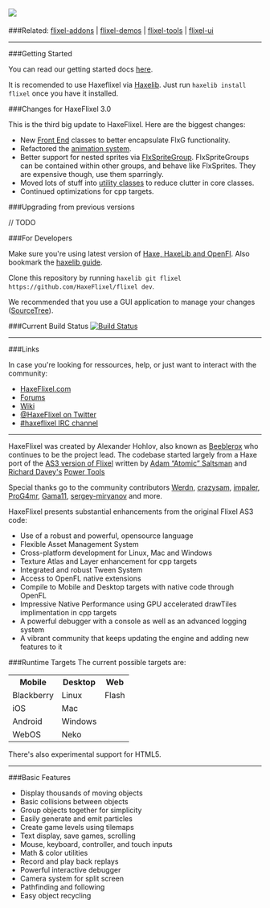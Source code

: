 ﻿![](http://www.haxeflixel.com/sites/all/themes/haxeflixel_bootstrap/assets/images/haxeflixel-logo.png)
=
###Related:    [flixel-addons](https://github.com/HaxeFlixel/flixel-addons) | [flixel-demos](https://github.com/HaxeFlixel/flixel-demos) | [flixel-tools](https://github.com/HaxeFlixel/flixel-tools) | [flixel-ui](https://github.com/HaxeFlixel/flixel-ui)
______________________________________________________

###Getting Started

You can read our getting started docs [here](http://haxeflixel.com/wiki/getting-started).

It is recomended to use Haxeflixel via [Haxelib](http://lib.haxe.org/p/flixel). Just run `haxelib install flixel` once you have it installed.

###Changes for HaxeFlixel 3.0

This is the third big update to HaxeFlixel. Here are the biggest changes:
- New [Front End](https://github.com/HaxeFlixel/flixel/tree/master/flixel/system/frontEnds) classes to better encapsulate FlxG functionality.
- Refactored the [animation system](https://github.com/HaxeFlixel/flixel/tree/master/flixel/animation).
- Better support for nested sprites via [FlxSpriteGroup](https://github.com/HaxeFlixel/flixel/blob/master/flixel/group/FlxSpriteGroup.hx). FlxSpriteGroups can be contained within other groups, and behave like FlxSprites. They are expensive though, use them sparringly.
- Moved lots of stuff into [utility classes](https://github.com/HaxeFlixel/flixel/tree/master/flixel/util) to reduce clutter in core classes.
- Continued optimizations for cpp targets.

###Upgrading from previous versions

// TODO

###For Developers

Make sure you're using latest version of [Haxe, HaxeLib and OpenFl](http://haxeflixel.com/comment/2584#comment-2584). Also bookmark the [haxelib guide](http://haxe.org/doc/haxelib/using_haxelib).

Clone this repository by running `haxelib git flixel https://github.com/HaxeFlixel/flixel dev`.

We recommended that you use a GUI application to manage your changes ([SourceTree](http://www.sourcetreeapp.com/)).

###Current Build Status [![Build Status](https://travis-ci.org/HaxeFlixel/flixel.png)](https://travis-ci.org/HaxeFlixel/flixel)

______________________________________________________
###Links

In case you're looking for ressources, help, or just want to interact with the community:

- [HaxeFlixel.com](http://www.haxeflixel.com/)
- [Forums](http://www.haxeflixel.com/forum)
- [Wiki](http://www.haxeflixel.com/wiki)
- [@HaxeFlixel on Twitter](https://twitter.com/HaxeFlixel)
- [#haxeflixel IRC channel](http://webchat.freenode.net/?channels=haxeflixel)

______________________________________________________

HaxeFlixel was created by Alexander Hohlov, also known as [Beeblerox](https://github.com/beeblerox) who continues to be the project lead. The codebase started largely from a Haxe port of the [AS3 version of Flixel](https://github.com/AdamAtomic/flixel) written by [Adam “Atomic” Saltsman](http://www.adamatomic.com/) and [Richard Davey's](http://www.photonstorm.com/flixel-power-tools) [Power Tools](https://github.com/photonstorm/Flixel-Power-Tools)

Special thanks go to the community contributors [Werdn](https://github.com/werdn), [crazysam](https://github.com/crazysam), [impaler](https://github.com/impaler), [ProG4mr](https://github.com/ProG4mr), [Gama11](https://github.com/Gama11), [sergey-miryanov](https://github.com/sergey-miryanov) and more.

HaxeFlixel presents substantial enhancements from the original Flixel AS3 code:

- Use of a robust and powerful, opensource language
- Flexible Asset Management System
- Cross-platform development for Linux, Mac and Windows
- Texture Atlas and Layer enhancement for cpp targets
- Integrated and robust Tween System
- Access to OpenFL native extensions
- Compile to Mobile and Desktop targets with native code through OpenFL
- Impressive Native Performance using GPU accelerated drawTiles implimentation in cpp targets
- A powerful debugger with a console as well as an advanced logging system
- A vibrant community that keeps updating the engine and adding new features to it


###Runtime Targets
The current possible targets are:

<table>
  <tr>
    <th>Mobile</th>
    <th>Desktop</th>
    <th>Web</th>
  </tr>
  <tr>
    <td>Blackberry</td>
    <td>Linux</td>
    <td>Flash</td>
  </tr>
  <tr>
    <td>iOS</td>
    <td>Mac</td>
    <td></td>
  </tr>
  <tr>
    <td>Android</td>
    <td>Windows</td>
    <td></td>
  </tr>
  <tr>
    <td>WebOS</td>
    <td>Neko</td>
    <td></td>
  </tr>
</table>

There's also experimental support for HTML5.

______________________________________________________

###Basic Features

- Display thousands of moving objects
- Basic collisions between objects
- Group objects together for simplicity
- Easily generate and emit particles
- Create game levels using tilemaps
- Text display, save games, scrolling
- Mouse, keyboard, controller, and touch inputs
- Math & color utilities
- Record and play back replays
- Powerful interactive debugger
- Camera system for split screen
- Pathfinding and following
- Easy object recycling
